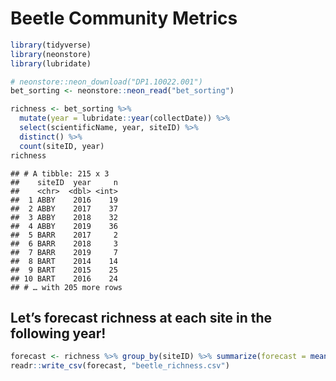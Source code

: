 Beetle Community Metrics
================

``` r
library(tidyverse)
library(neonstore)
library(lubridate)
```

``` r
# neonstore::neon_download("DP1.10022.001")
bet_sorting <- neonstore::neon_read("bet_sorting")
```

``` r
richness <- bet_sorting %>%
  mutate(year = lubridate::year(collectDate)) %>%
  select(scientificName, year, siteID) %>% 
  distinct() %>%
  count(siteID, year)
richness
```

    ## # A tibble: 215 x 3
    ##    siteID  year     n
    ##    <chr>  <dbl> <int>
    ##  1 ABBY    2016    19
    ##  2 ABBY    2017    37
    ##  3 ABBY    2018    32
    ##  4 ABBY    2019    36
    ##  5 BARR    2017     2
    ##  6 BARR    2018     3
    ##  7 BARR    2019     7
    ##  8 BART    2014    14
    ##  9 BART    2015    25
    ## 10 BART    2016    24
    ## # … with 205 more rows

## Let’s forecast richness at each site in the following year\!

``` r
forecast <- richness %>% group_by(siteID) %>% summarize(forecast = mean(n), sd = sd(n))
readr::write_csv(forecast, "beetle_richness.csv")
```
